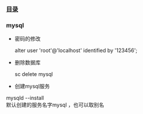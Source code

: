 ### [目录](README.md)

### mysql 

- 密码的修改 

  alter user 'root'@'localhost' identified by '123456'; 
  
 - 删除数据库 
 
    sc delete mysql  
    
 - 创建mysql服务  
 
  mysqld --install    
  默认创建的服务名字mysql ，也可以取别名 
  
 
